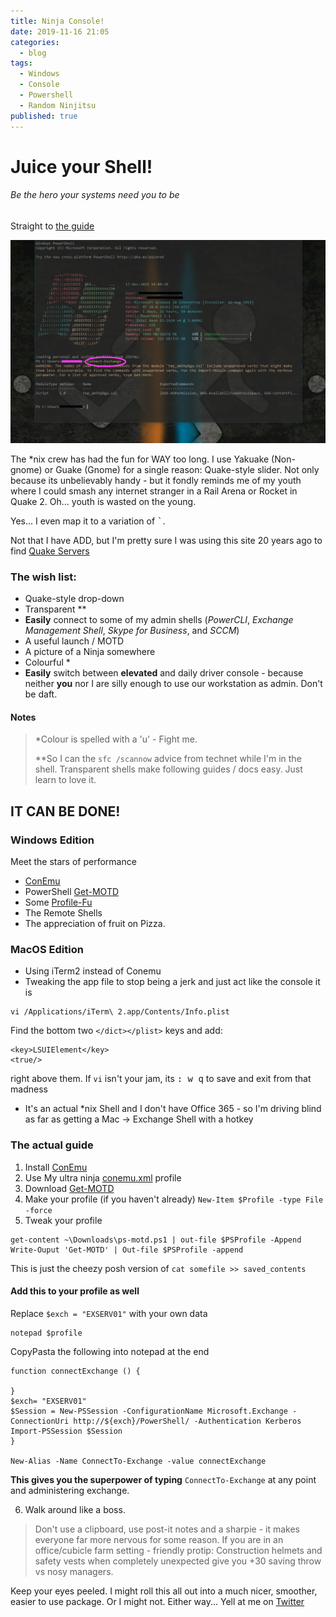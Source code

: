 ```yaml
---
title: Ninja Console!
date: 2019-11-16 21:05
categories:
  - blog
tags:
  - Windows
  - Console
  - Powershell
  - Random Ninjitsu
published: true
---
```


# Juice your Shell!

###### Be the hero your systems need you to be
Straight to [the guide](#the-actual-guide)

![](/assets/images/2019-11-17-14-05-46.png)

The *nix crew has had the fun for WAY too long.  I use Yakuake (Non-gnome) or Guake (Gnome) for a single reason:  Quake-style slider.  Not only because its unbelievably handy - but it fondly reminds me of my youth where I could smash any internet stranger in a Rail Arena or Rocket in Quake 2.  Oh... youth is wasted on the young. 

Yes... I even map it to a variation of <kbd>`</kbd>.  

Not that I have ADD, but I'm pretty sure I was using this site 20 years ago to find [Quake Servers](http://q2servers.com/)



### The wish list: 

* Quake-style drop-down
* Transparent **
* **Easily** connect to some of my admin shells (*PowerCLI*, *Exchange Management Shell*, *Skype for Business*, and *SCCM*)
* A useful launch / MOTD
* A picture of a Ninja somewhere
* Colourful *
* **Easily** switch between 
**elevated** and daily driver console - because neither **you** nor I are silly enough to use our workstation as admin.  Don't be daft. 

#### Notes
> *Colour is spelled with a 'u' - Fight me.
> 
> **So I can the `sfc /scannow` advice from technet while I'm in the shell.  Transparent shells make following guides / docs easy.  Just learn to love it.

## IT CAN BE DONE!

### Windows Edition

Meet the stars of performance 
* [ConEmu](https://conemu.github.io/)
* PowerShell [Get-MOTD](https://github.com/mmillar-bolis/ps-motd)
* Some [Profile-Fu](http://q2servers.com/)
* The Remote Shells
* The appreciation of fruit on Pizza.

### MacOS Edition

* Using iTerm2 instead of Conemu
* Tweaking the app file to stop being a jerk and just act like the console it is

```
vi /Applications/iTerm\ 2.app/Contents/Info.plist
```

Find the bottom two `</dict></plist>` keys and add: 

```
<key>LSUIElement</key>
<true/>
```

right above them.  If `vi` isn't your jam, its <kbd>: <kbd>w</kbd> <kbd>q</kbd></kbd> to save and exit from that madness
* It's an actual *nix Shell and I don't have Office 365 - so I'm driving blind as far as getting a Mac -> Exchange Shell with a hotkey

### The actual guide

1. Install [ConEmu](https://conemu.github.io/)
2. Use My ultra ninja [conemu.xml](https://github.com/BlueTeamNinja/Tools/blob/master/General%20Tools/Configs/conemu.xml) profile
3. Download [Get-MOTD](https://github.com/mmillar-bolis/ps-motd) 
4. Make your profile (if you haven't already) 
`New-Item $Profile -type File -force`
5. Tweak your profile
```
get-content ~\Downloads\ps-motd.ps1 | out-file $PSProfile -Append
Write-Ouput 'Get-MOTD' | Out-file $PSProfile -append
```

This is just the cheezy posh version of `cat somefile >> saved_contents`


#### Add this to your profile as well
Replace `$exch = "EXSERV01"` with your own data
```
notepad $profile
```

CopyPasta the following into notepad at the end

```
function connectExchange () {

}
$exch= "EXSERV01"
$Session = New-PSSession -ConfigurationName Microsoft.Exchange -ConnectionUri http://${exch}/PowerShell/ -Authentication Kerberos
Import-PSSession $Session
}

New-Alias -Name ConnectTo-Exchange -value connectExchange
```

**This gives you the superpower of typing** `ConnectTo-Exchange` at any point and administering exchange.

6. Walk around like a boss.  

>Don't use a clipboard, use post-it notes and a sharpie - it makes everyone far more nervous for some reason. If you are in an office/cubicle farm setting - friendly protip:  Construction helmets and safety vests when completely unexpected give you +30 saving throw vs nosy managers.

Keep your eyes peeled.  I might roll this all out into a much nicer, smoother, easier to use package. 
Or I might not.  Either way... Yell at me on [Twitter](https://twitter.com/BigAbe20)
